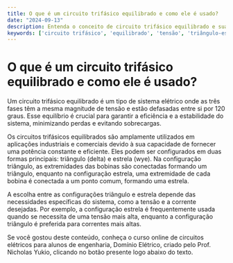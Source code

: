 ```yaml
---
title: O que é um circuito trifásico equilibrado e como ele é usado?
date: "2024-09-13"
description: Entenda o conceito de circuito trifásico equilibrado e sua aplicação em sistemas elétricos.
keywords: ['circuito trifásico', 'equilibrado', 'tensão', 'triângulo-estrela', 'potência']
---
```


# O que é um circuito trifásico equilibrado e como ele é usado?

Um circuito trifásico equilibrado é um tipo de sistema elétrico onde as três fases têm a mesma magnitude de tensão e estão defasadas entre si por 120 graus. Esse equilíbrio é crucial para garantir a eficiência e a estabilidade do sistema, minimizando perdas e evitando sobrecargas.

Os circuitos trifásicos equilibrados são amplamente utilizados em aplicações industriais e comerciais devido à sua capacidade de fornecer uma potência constante e eficiente. Eles podem ser configurados em duas formas principais: triângulo (delta) e estrela (wye). Na configuração triângulo, as extremidades das bobinas são conectadas formando um triângulo, enquanto na configuração estrela, uma extremidade de cada bobina é conectada a um ponto comum, formando uma estrela.

A escolha entre as configurações triângulo e estrela depende das necessidades específicas do sistema, como a tensão e a corrente desejadas. Por exemplo, a configuração estrela é frequentemente usada quando se necessita de uma tensão mais alta, enquanto a configuração triângulo é preferida para correntes mais altas.

Se você gostou deste conteúdo, conheça o curso online de circuitos elétricos para alunos de engenharia, Domínio Elétrico, criado pelo Prof. Nicholas Yukio, clicando no botão presente logo abaixo do texto.